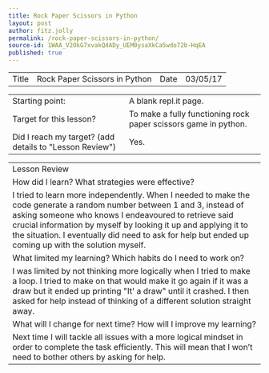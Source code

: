 ```yaml
---
title: Rock Paper Scissors in Python
layout: post
author: fitz.jolly
permalink: /rock-paper-scissors-in-python/
source-id: 1WAA_V2OkG7xvakQ4ADy_UEM0ysaXkCa5wdo72b-HqEA
published: true
---
```

<table>
  <tr>
    <td>Title</td>
    <td>Rock Paper Scissors in Python</td>
    <td>Date</td>
    <td>03/05/17</td>
  </tr>
</table>


<table>
  <tr>
    <td>Starting point:</td>
    <td>A blank repl.it page.</td>
  </tr>
  <tr>
    <td>Target for this lesson?</td>
    <td>To make a fully functioning rock paper scissors game in python.</td>
  </tr>
  <tr>
    <td>Did I reach my target? 
(add details to "Lesson Review")</td>
    <td> Yes.</td>
  </tr>
</table>


<table>
  <tr>
    <td>Lesson Review</td>
  </tr>
  <tr>
    <td>How did I learn? What strategies were effective? </td>
  </tr>
  <tr>
    <td>I tried to learn more independently. When I needed to make the code generate a random number between 1 and 3, instead of asking someone who knows I endeavoured to retrieve said crucial information by myself by looking it up and applying it to the situation. I eventually did need to ask for help but ended up coming up with the solution myself.</td>
  </tr>
  <tr>
    <td>What limited my learning? Which habits do I need to work on? </td>
  </tr>
  <tr>
    <td>I was limited by not thinking more logically when I tried to make a loop. I tried to make on that would make it go again if it was a draw but it ended up printing "It' a draw" until it crashed. I then asked for help instead of thinking of a different solution straight away.</td>
  </tr>
  <tr>
    <td>What will I change for next time? How will I improve my learning?</td>
  </tr>
  <tr>
    <td>Next time I will tackle all issues with a more logical mindset in order to complete the task efficiently. This will mean that I won’t need to bother others by asking for help.</td>
  </tr>
</table>


